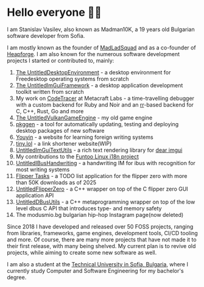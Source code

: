 # Hello everyone 👋🏻
I am Stanislav Vasilev, also known as Madman10K, a 19 years old Bulgarian software developer from Sofia.

I am mostly known as the founder of [MadLadSquad](https://madladsquad.com) and as a co-founder of [Heapforge](https://heapforge.com). I am also known for the numerous 
software development projects I started or contributed to, mainly:

1. [The UntitledDesktopEnvironment](https://madladsquad.com/desktop) - a desktop environment for Freedesktop operating systems from scratch
1. [The UntitledImGuiFramework](https://github.com/MadLadSquad/UntitledImGuiFramework) - a desktop application development toolkit written from scratch
1. My work on [CodeTracer](https://github.com/metacraft-labs/codetracer) at Metacraft Labs - a time-travelling debugger with a custom backend for Ruby and Noir and an [rr](https://rr-project.org)-based backend for C, C++, Rust, Go and more
1. [The UntitledVulkanGameEngine](https://github.com/MadLadSquad/UntitledVulkanGameEngineOld) - my old game engine
1. [pkggen](https://pkggen.madladsquad.com) - a tool for automatically updating, testing and deploying desktop packages of new software
1. [Youyin](https://youyin.madladsquad.com) - a website for learning foreign writing systems
1. [tiny.lol](https://tiny.lol) - a link shortener website(WIP)
1. [UntitledImGuiTextUtils](https://github.com/MadLadSquad/UntitledImGuiTextUtils) - a rich text rendering library for [dear imgui](https://github.com/ocornut/imgui)
1. My contributions to the [Funtoo Linux i18n project](https://www.funtoo.org/Funtoo:Multilingual)
1. [UntitledIBusHandwriting](https://github.com/MadLadSquad/UntitledIBusHandwriting) - a handwriting IM for ibus with recognition for most writing systems
1. [Flipper Tasks](https://github.com/MadLadSquad/FlipperTasks) - a TODO list application for the flipper zero with more than 50K downloads as of 2025
1. [UntitledFlipperZero](https://github.com/MadLadSquad/UntitledFlipperZero) - a C++ wrapper on top of the C flipper zero GUI application API
1. [UntitledDBusUtils](https://github.com/MadLadSquad/UntitledDBusUtils) - a C++ metaprogramming wrapper on top of the low level dbus C API that introduces type- and memory safety
1. The modusmio.bg bulgarian hip-hop Instagram page(now deleted)

Since 2018 I have developed and released over 50 FOSS projects, ranging from libraries, frameworks, game engines, development tools, CI/CD tooling and more. Of course, there are many more
projects that have not made it to their first release, with many being shelved. My current plan is to revive old projects, while aiming to create some new software as well.

I am also a student at the [Technical University in Sofia, Bulgaria](https://tu-sofia.bg), where I currently study Computer and Software Engineering for my bachelor's degree.
